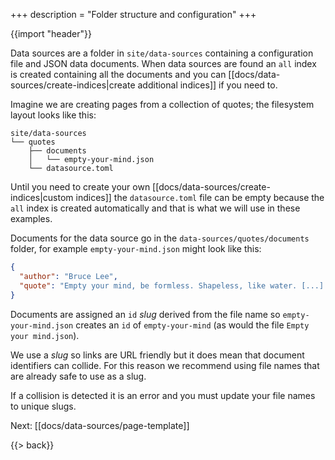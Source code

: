 +++
description = "Folder structure and configuration"
+++

{{import "header"}}

Data sources are a folder in `site/data-sources` containing a configuration file and JSON data documents. When data sources are found an `all` index is created containing all the documents and you can [[docs/data-sources/create-indices|create additional indices]] if you need to.

Imagine we are creating pages from a collection of quotes; the filesystem layout looks like this:

```
site/data-sources
└── quotes
    ├── documents
    │   └── empty-your-mind.json
    └── datasource.toml
```

Until you need to create your own [[docs/data-sources/create-indices|custom indices]] the `datasource.toml` file can be empty because the `all` index is created automatically and that is what we will use in these examples.

Documents for the data source go in the `data-sources/quotes/documents` folder, for example `empty-your-mind.json` might look like this:

```json
{
  "author": "Bruce Lee",
  "quote": "Empty your mind, be formless. Shapeless, like water. [...] Be water, my friend."
}
```
Documents are assigned an `id` *slug* derived from the file name so `empty-your-mind.json` creates an `id` of `empty-your-mind` (as would the file `Empty your mind.json`).

We use a *slug* so links are URL friendly but it does mean that document identifiers can collide. For this reason we recommend using file names that are already safe to use as a slug.

If a collision is detected it is an error and you must update your file names to unique slugs.

Next: [[docs/data-sources/page-template]]

{{> back}}
